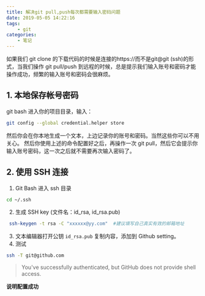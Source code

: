 ```yaml
---
title: 解决git pull,push每次都需要输入密码问题
date: 2019-05-05 14:22:16
tags:
    - git
categories: 
    - 笔记
---
```


如果我们 git clone 的下载代码的时候是连接的https://而不是git@git (ssh)的形式，当我们操作 git pull/push 到远程的时候，总是提示我们输入账号和密码才能操作成功，频繁的输入账号和密码会很麻烦。

<!--more-->

## 1. 本地保存帐号密码

git bash 进入你的项目目录，输入：

```bash
git config --global credential.helper store
```

然后你会在你本地生成一个文本，上边记录你的账号和密码。当然这些你可以不用关心。
然后你使用上述的命令配置好之后，再操作一次 git pull，然后它会提示你输入账号密码，这一次之后就不需要再次输入密码了。

## 2. 使用 SSH 连接

1. Git Bash 进入 ssh 目录

```bash
cd ~/.ssh
```

2. 生成 SSH key (文件名：id_rsa, id_rsa.pub)

```bash
 ssh-keygen -t rsa -C "xxxxxx@yy.com"  #建议填写自己真实有效的邮箱地址
```

3. 文本编辑器打开公钥 `id_rsa.pub` 复制内容，添加到 Github setting。
4. 测试

```bash
ssh -T git@github.com
```

> You've successfully authenticated, but GitHub does not provide shell access.

**说明配置成功**

